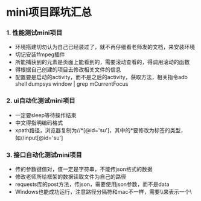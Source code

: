 # mini项目踩坑汇总
### 1. 性能测试mini项目
- 环境搭建切勿认为自己已经装过了，就不再仔细看老师发的文档，来安装环境
- 切记安装ffmpeg插件
- 所能捕获到的元素是页面上能看到的，需要滚动查看的，得调用滚动的函数
- 得根据自己创建的项目去修改相关文件的信息
- 配置要是启动的activity，而不是之后的activity，获取方法，相关指令adb shell dumpsys window | grep mCurrentFocus
### 2. ui自动化测试mini项目
- 一定要sleep等待操作结束
- 中文得指明编码格式
- xpath路径，浏览器复制为//*[@id='su']，其中的\*要修改为标签的类型，如//input[@id='su']
### 3. 接口自动化测试mini项目
- 传的参数键值对，值一定是字符串，不能传json格式的数据
- 修改老师所给框架的数据读取文件为自己的路径
- requests库的post方法，传json，需要使用json参数，而不是data
- Windows也能成功运行，注意路径分隔符和mac不一样，需要\\\\来表示一个\